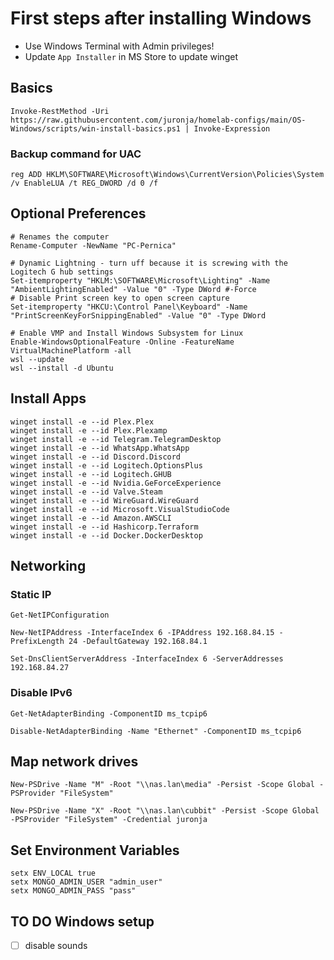 # First steps after installing Windows

- Use Windows Terminal with Admin privileges!
- Update `App Installer` in MS Store to update winget

## Basics

```shell
Invoke-RestMethod -Uri https://raw.githubusercontent.com/juronja/homelab-configs/main/OS-Windows/scripts/win-install-basics.ps1 | Invoke-Expression

```

### Backup command for UAC

```shell
reg ADD HKLM\SOFTWARE\Microsoft\Windows\CurrentVersion\Policies\System /v EnableLUA /t REG_DWORD /d 0 /f
```

## Optional Preferences

```shell
# Renames the computer
Rename-Computer -NewName "PC-Pernica"

# Dynamic Lightning - turn uff because it is screwing with the Logitech G hub settings
Set-itemproperty "HKLM:\SOFTWARE\Microsoft\Lighting" -Name "AmbientLightingEnabled" -Value "0" -Type DWord #-Force
# Disable Print screen key to open screen capture
Set-itemproperty "HKCU:\Control Panel\Keyboard" -Name "PrintScreenKeyForSnippingEnabled" -Value "0" -Type DWord

# Enable VMP and Install Windows Subsystem for Linux
Enable-WindowsOptionalFeature -Online -FeatureName VirtualMachinePlatform -all
wsl --update
wsl --install -d Ubuntu
```

## Install Apps
```shell
winget install -e --id Plex.Plex
winget install -e --id Plex.Plexamp
winget install -e --id Telegram.TelegramDesktop
winget install -e --id WhatsApp.WhatsApp
winget install -e --id Discord.Discord
winget install -e --id Logitech.OptionsPlus
winget install -e --id Logitech.GHUB
winget install -e --id Nvidia.GeForceExperience
winget install -e --id Valve.Steam
winget install -e --id WireGuard.WireGuard
winget install -e --id Microsoft.VisualStudioCode
winget install -e --id Amazon.AWSCLI
winget install -e --id Hashicorp.Terraform
winget install -e --id Docker.DockerDesktop
```

## Networking

### Static IP

```shell
Get-NetIPConfiguration
```

```shell
New-NetIPAddress -InterfaceIndex 6 -IPAddress 192.168.84.15 -PrefixLength 24 -DefaultGateway 192.168.84.1
```

```shell
Set-DnsClientServerAddress -InterfaceIndex 6 -ServerAddresses 192.168.84.27

```

### Disable IPv6

```shell
Get-NetAdapterBinding -ComponentID ms_tcpip6
```

```shell
Disable-NetAdapterBinding -Name "Ethernet" -ComponentID ms_tcpip6 

```

## Map network drives
```shell
New-PSDrive -Name "M" -Root "\\nas.lan\media" -Persist -Scope Global -PSProvider "FileSystem"

New-PSDrive -Name "X" -Root "\\nas.lan\cubbit" -Persist -Scope Global -PSProvider "FileSystem" -Credential juronja

```

## Set Environment Variables

```shell
setx ENV_LOCAL true
setx MONGO_ADMIN_USER "admin_user"
setx MONGO_ADMIN_PASS "pass"

```

## TO DO Windows setup ##
- [ ] disable sounds

